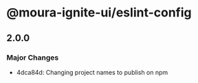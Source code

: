 # @moura-ignite-ui/eslint-config

## 2.0.0

### Major Changes

- 4dca84d: Changing project names to publish on npm
